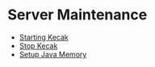 # Server Maintenance

- [Starting Kecak](https://kinnara-digital-studio.github.io/kecak-workflow/#/startKecak)
- [Stop Kecak](https://kinnara-digital-studio.github.io/kecak-workflow/#/stopKecak)
- [Setup Java Memory](https://kinnara-digital-studio.github.io/kecak-workflow/#/setupJavaMemory)
